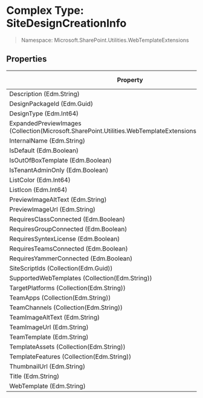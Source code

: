 # Complex Type: SiteDesignCreationInfo

> Namespace: Microsoft.SharePoint.Utilities.WebTemplateExtensions

## Properties

Property | SPO | SP 2019 | SP 2016 | SP 2013
----------|:---:|:-------:|:-------:|:-------:
Description (Edm.String) | ✅ | ✅ | ❌ | ❌
DesignPackageId (Edm.Guid) | ✅ | ❌ | ❌ | ❌
DesignType (Edm.Int64) | ✅ | ❌ | ❌ | ❌
ExpandedPreviewImages (Collection(Microsoft.SharePoint.Utilities.WebTemplateExtensions.SiteDesignImage)) | ✅ | ❌ | ❌ | ❌
InternalName (Edm.String) | ✅ | ❌ | ❌ | ❌
IsDefault (Edm.Boolean) | ✅ | ✅ | ❌ | ❌
IsOutOfBoxTemplate (Edm.Boolean) | ✅ | ❌ | ❌ | ❌
IsTenantAdminOnly (Edm.Boolean) | ✅ | ❌ | ❌ | ❌
ListColor (Edm.Int64) | ✅ | ❌ | ❌ | ❌
ListIcon (Edm.Int64) | ✅ | ❌ | ❌ | ❌
PreviewImageAltText (Edm.String) | ✅ | ✅ | ❌ | ❌
PreviewImageUrl (Edm.String) | ✅ | ✅ | ❌ | ❌
RequiresClassConnected (Edm.Boolean) | ✅ | ❌ | ❌ | ❌
RequiresGroupConnected (Edm.Boolean) | ✅ | ❌ | ❌ | ❌
RequiresSyntexLicense (Edm.Boolean) | ✅ | ❌ | ❌ | ❌
RequiresTeamsConnected (Edm.Boolean) | ✅ | ❌ | ❌ | ❌
RequiresYammerConnected (Edm.Boolean) | ✅ | ❌ | ❌ | ❌
SiteScriptIds (Collection(Edm.Guid)) | ✅ | ✅ | ❌ | ❌
SupportedWebTemplates (Collection(Edm.String)) | ✅ | ❌ | ❌ | ❌
TargetPlatforms (Collection(Edm.String)) | ✅ | ❌ | ❌ | ❌
TeamApps (Collection(Edm.String)) | ✅ | ❌ | ❌ | ❌
TeamChannels (Collection(Edm.String)) | ✅ | ❌ | ❌ | ❌
TeamImageAltText (Edm.String) | ✅ | ❌ | ❌ | ❌
TeamImageUrl (Edm.String) | ✅ | ❌ | ❌ | ❌
TeamTemplate (Edm.String) | ✅ | ❌ | ❌ | ❌
TemplateAssets (Collection(Edm.String)) | ✅ | ❌ | ❌ | ❌
TemplateFeatures (Collection(Edm.String)) | ✅ | ❌ | ❌ | ❌
ThumbnailUrl (Edm.String) | ✅ | ❌ | ❌ | ❌
Title (Edm.String) | ✅ | ✅ | ❌ | ❌
WebTemplate (Edm.String) | ✅ | ✅ | ❌ | ❌